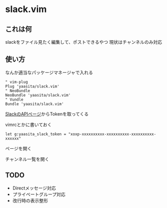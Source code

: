 # slack.vim

## これは何

slackをファイル見たく編集して、ポストできるやつ
現状はチャンネルのみ対応

## 使い方

なんか適当なパッケージマネージャで入れる

    " vim-plug
    Plug 'yaasita/slack.vim'
    " NeoBundle
    NeoBundle 'yaasita/slack.vim'
    " Vundle
    Bundle 'yaasita/slack.vim'

[SlackのAPIページ](https://api.slack.com/web)からTokenを取ってくる

vimrcとかに書いておく

    let g:yaasita_slack_token = "xoxp-xxxxxxxxxx-xxxxxxxxxx-xxxxxxxxxx-xxxxxx"

ページを開く

チャンネル一覧を開く

## TODO

- Directメッセージ対応
- プライベートグループ対応
- 改行時の表示整形
